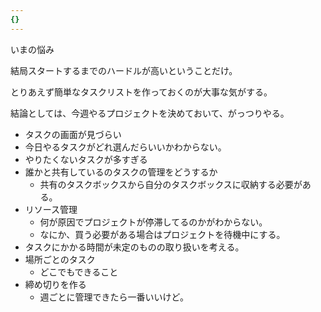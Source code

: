 ```yaml
---
{}
---
```

  

いまの悩み

結局スタートするまでのハードルが高いということだけ。

とりあえず簡単なタスクリストを作っておくのが大事な気がする。

  

  

結論としては、今週やるプロジェクトを決めておいて、がっつりやる。

  

  

- タスクの画面が見づらい
- 今日やるタスクがどれ選んだらいいかわからない。
- やりたくないタスクが多すぎる
- 誰かと共有しているのタスクの管理をどうするか
    - 共有のタスクボックスから自分のタスクボックスに収納する必要がある。
- リソース管理
    - 何が原因でプロジェクトが停滞してるのかがわからない。
    - なにか、買う必要がある場合はプロジェクトを待機中にする。
- タスクにかかる時間が未定のものの取り扱いを考える。
- 場所ごとのタスク
    - どこでもできること
- 締め切りを作る
    - 週ごとに管理できたら一番いいけど。
